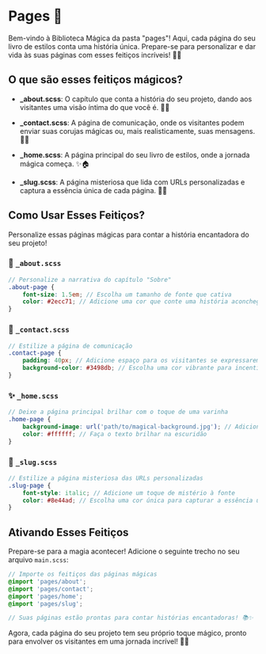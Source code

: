 # Pages 📄

Bem-vindo à Biblioteca Mágica da pasta "pages"! Aqui, cada página do seu livro de estilos conta uma história única. Prepare-se para personalizar e dar vida às suas páginas com esses feitiços incríveis! 📖✨

## O que são esses feitiços mágicos?

-   **\_about.scss**: O capítulo que conta a história do seu projeto, dando aos visitantes uma visão íntima do que você é. 📜🔮

-   **\_contact.scss**: A página de comunicação, onde os visitantes podem enviar suas corujas mágicas ou, mais realisticamente, suas mensagens. 💌🦉

-   **\_home.scss**: A página principal do seu livro de estilos, onde a jornada mágica começa. ✨🏠

-   **\_slug.scss**: A página misteriosa que lida com URLs personalizadas e captura a essência única de cada página. 🐌📌

## Como Usar Esses Feitiços?

Personalize essas páginas mágicas para contar a história encantadora do seu projeto!

### 📜 `_about.scss`

```scss
// Personalize a narrativa do capítulo "Sobre"
.about-page {
    font-size: 1.5em; // Escolha um tamanho de fonte que cativa
    color: #2ecc71; // Adicione uma cor que conte uma história aconchegante
}
```

### 💌 `_contact.scss`

```scss
// Estilize a página de comunicação
.contact-page {
    padding: 40px; // Adicione espaço para os visitantes se expressarem
    background-color: #3498db; // Escolha uma cor vibrante para incentivar a comunicação
}
```

### ✨ `_home.scss`

```scss
// Deixe a página principal brilhar com o toque de uma varinha
.home-page {
    background-image: url('path/to/magical-background.jpg'); // Adicione uma imagem que inicie a jornada
    color: #ffffff; // Faça o texto brilhar na escuridão
}
```

### 🐌 `_slug.scss`

```scss
// Estilize a página misteriosa das URLs personalizadas
.slug-page {
    font-style: italic; // Adicione um toque de mistério à fonte
    color: #8e44ad; // Escolha uma cor única para capturar a essência única de cada URL
}
```

## Ativando Esses Feitiços

Prepare-se para a magia acontecer! Adicione o seguinte trecho no seu arquivo `main.scss`:

```scss
// Importe os feitiços das páginas mágicas
@import 'pages/about';
@import 'pages/contact';
@import 'pages/home';
@import 'pages/slug';

// Suas páginas estão prontas para contar histórias encantadoras! 📚✨
```

Agora, cada página do seu projeto tem seu próprio toque mágico, pronto para envolver os visitantes em uma jornada incrível! 🌟🚀
